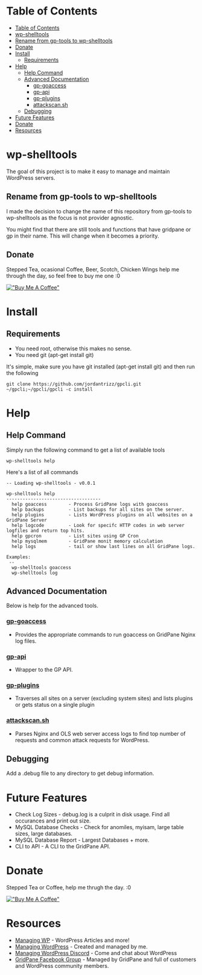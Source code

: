 <!--ts-->
Table of Contents
=================

* [Table of Contents](#table-of-contents)
* [wp-shelltools](#wp-shelltools)
* [Rename from gp-tools to wp-shelltools](#rename-from-gp-tools-to-wp-shelltools)
* [Donate](#donate)
* [Install](#install)
   * [Requirements](#requirements)
* [Help](#help)
   * [Help Command](#help-command)
   * [Advanced Documentation](#advanced-documentation)
      * [<a href="gp-goaccess.md">gp-goaccess</a>](#gp-goaccess)
      * [<a href="gp-api.md">gp-api</a>](#gp-api)
      * [<a href="gp-plugins.md">gp-plugins</a>](#gp-plugins)
      * [<a href="attackscan.md">attackscan.sh</a>](#attackscansh)
   * [Debugging](#debugging)
* [Future Features](#future-features)
* [Donate](#donate-1)
* [Resources](#resources)
<!--te--> 

# wp-shelltools
The goal of this project is to make it easy to manage and maintain WordPress servers.

## Rename from gp-tools to wp-shelltools
I made the decision to change the name of this repository from gp-tools to wp-shelltools as the focus is not provider agnostic.

You might find that there are still tools and functions that have gridpane or gp in their name. This will change when it becomes a priority.

## Donate
Stepped Tea, ocasional Coffee, Beer, Scotch, Chicken Wings help me through the day, so feel free to buy me one :0

[!["Buy Me A Coffee"](https://www.buymeacoffee.com/assets/img/custom_images/orange_img.png)](https://wpinfo.net/sponsor/)

# Install
## Requirements
* You need root, otherwise this makes no sense.
* You need git (apt-get install git)

It's simple, make sure you have git installed (apt-get install git) and then run the following
```
git clone https://github.com/jordantrizz/gpcli.git ~/gpcli;~/gpcli/gpcli -c install

```

# Help
## Help Command
Simply run the following command to get a list of available tools
```
wp-shelltools help
```
Here's a list of all commands
```
-- Loading wp-shelltools - v0.0.1

wp-shelltools help
-----------------------------------
  help goaccess        - Process GridPane logs with goaccess
  help backups         - List backups for all sites on the server.
  help plugins         - Lists WordPress plugins on all websites on a GridPane Server
  help logcode         - Look for specifc HTTP codes in web server logfiles and return top hits.
  help gpcron          - List sites using GP Cron
  help mysqlmem        - GridPane monit memory calculation
  help logs            - tail or show last lines on all GridPane logs.

Examples:
 --
  wp-shelltools goaccess
  wp-shelltools log
```

## Advanced Documentation
Below is help for the advanced tools.

### [gp-goaccess](gp-goaccess.md)
* Provides the appropriate commands to run goaccess on GridPane Nginx log files.
### [gp-api](gp-api.md)
* Wrapper to the GP API.
### [gp-plugins](gp-plugins.md)
* Traverses all sites on a server (excluding system sites) and lists plugins or gets status on a single plugin
### [attackscan.sh](attackscan.md)
* Parses Nginx and OLS web server access logs to find top number of requests and common attack requests for WordPress.

## Debugging
Add a .debug file to any directory to get debug information.

# Future Features
* Check Log Sizes - debug.log is a culprit in disk usage. Find all occurances and print out size.
* MySQL Database Checks - Check for anomiles, myisam, large table sizes, large databases. 
* MySQL Database Report - Largest Databases + more.
* CLI to API - A CLI to the GridPane API.

# Donate
Stepped Tea or Coffee, help me thrugh the day. :0

[!["Buy Me A Coffee"](https://www.buymeacoffee.com/assets/img/custom_images/orange_img.png)](https://managingwp.io/sponsor/)

# Resources
* [Managing WP](https://mangingwp.io) - WordPress Articles and more!
* [Managing WordPress](https://www.facebook.com/groups/managingwordpress) - Created and managed by me.
* [Managing WordPress Discord](https://discord.gg/QCsHM234zh) - Come and chat about WordPress
* [GridPane Facebook Group](https://www.facebook.com/groups/selfmanagedwordpress) - Managed by GridPane and full of customers and WordPress community members.